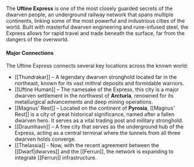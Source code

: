 The **Uftine Express** is one of the most closely guarded secrets of the dwarven people, an underground railway network that spans multiple continents, linking some of the most powerful and industrious cities of the world. Built with masterful dwarven engineering and rune-infused steel, the Express allows for rapid travel and trade beneath the surface, far from the dangers of the overworld.

#### **Major Connections**

The Uftine Express connects several key locations across the known world:

- [[Thundrakar]] – A legendary dwarven stronghold located far in the northeast, known for its vast mithral deposits and formidable warriors.
- [[Uftine Human]] – The namesake of the Express, this city is a major dwarven settlement in the northwest of **Arcturia**, renowned for its metallurgical advancements and deep mining operations.
- [[Magnus’ Rest]] – Located on the continent of **Pyrosia**, [[Magnus’ Rest]] is a city of great historical significance, named after a fallen dwarven hero. It serves as a vital trading post and military stronghold.
- [[Draumhavn]] – A free city that serves as the underground hub of the Express, acting as a central terminal where the tunnels from all three dwarven holds converge. 
- [[Thelassia]] - Now, with the recent agreement between the [[Dwarf|dwarves]] and the [[Ferrun]], the network is expanding to integrate [[Ferrun]] infrastructure.